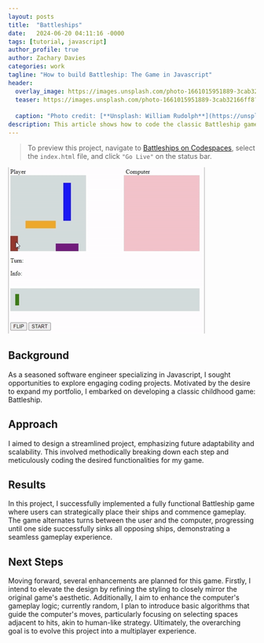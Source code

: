 ```yaml
---
layout: posts
title:  "Battleships"
date:   2024-06-20 04:11:16 -0000
tags: [tutorial, javascript]
author_profile: true
author: Zachary Davies
categories: work
tagline: "How to build Battleship: The Game in Javascript"
header:
  overlay_image: https://images.unsplash.com/photo-1661015951889-3cab32166ff8?q=80&w=2070&auto=format&fit=crop&ixlib=rb-4.0.3&ixid=M3wxMjA3fDB8MHxwaG90by1wYWdlfHx8fGVufDB8fHx8fA%3D%3D
  teaser: https://images.unsplash.com/photo-1661015951889-3cab32166ff8?q=80&w=2070&auto=format&fit=crop&ixlib=rb-4.0.3&ixid=M3wxMjA3fDB8MHxwaG90by1wYWdlfHx8fGVufDB8fHx8fA%3D%3D
  
  caption: "Photo credit: [**Unsplash: William Rudolph**](https://unsplash.com/@william_rudolph)"
description: This article shows how to code the classic Battleship game.
---
```


> To preview this project, navigate to  [Battleships on Codespaces](https://scaling-space-fortnight-wxvxjvqvv9xh96xj.github.dev), select the `index.html` file, and click `"Go Live"` on the status bar. 

<img src="/assets/images/battleship-demo.gif" />

## Background
As a seasoned software engineer specializing in Javascript, I sought opportunities to explore engaging coding projects. Motivated by the desire to expand my portfolio, I embarked on developing a classic childhood game: Battleship.

## Approach
I aimed to design a streamlined project, emphasizing future adaptability and scalability. This involved methodically breaking down each step and meticulously coding the desired functionalities for my game.

## Results
In this project, I successfully implemented a fully functional Battleship game where users can strategically place their ships and commence gameplay. The game alternates turns between the user and the computer, progressing until one side successfully sinks all opposing ships, demonstrating a seamless gameplay experience.

## Next Steps
Moving forward, several enhancements are planned for this game. Firstly, I intend to elevate the design by refining the styling to closely mirror the original game's aesthetic. Additionally, I aim to enhance the computer's gameplay logic; currently random, I plan to introduce basic algorithms that guide the computer's moves, particularly focusing on selecting spaces adjacent to hits, akin to human-like strategy. Ultimately, the overarching goal is to evolve this project into a multiplayer experience.